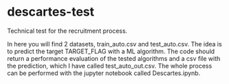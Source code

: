 # descartes-test
Technical test for the recruitment process.

In here you will find 2 datasets, train_auto.csv and test_auto.csv. The idea is to predict the target TARGET_FLAG with a ML algorithm. The code should return a performance evaluation of the tested algorithms and a csv file with the prediction, which I have called test_auto_out.csv. 
The whole process can be performed with the jupyter notebook called Descartes.ipynb.
